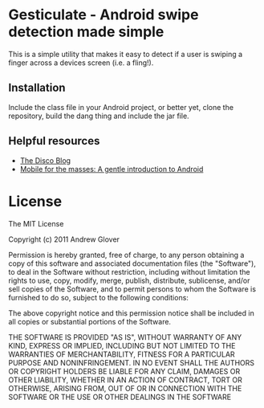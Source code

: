 # Gesticulate - Android swipe detection made simple

This is a simple utility that makes it easy to detect if a user is swiping a finger across a devices screen (i.e. a fling!). 

## Installation

Include the class file in your Android project, or better yet, clone the repository, build the dang thing and include the jar file. 


## Helpful resources

* [The Disco Blog](http://thediscoblog.com/)
* [Mobile for the masses: A gentle introduction to Android](http://www.ibm.com/developerworks/library/j-mobileforthemasses1/)

# License

The MIT License

Copyright (c) 2011 Andrew Glover

Permission is hereby granted, free of charge, to any person obtaining a copy of this software and associated documentation files (the "Software"), to deal in the Software without restriction, including without limitation the rights to use, copy, modify, merge, publish, distribute, sublicense, and/or sell copies of the Software, and to permit persons to whom the Software is furnished to do so, subject to the following conditions:

The above copyright notice and this permission notice shall be included in all copies or substantial portions of the Software.

THE SOFTWARE IS PROVIDED "AS IS", WITHOUT WARRANTY OF ANY KIND, EXPRESS OR IMPLIED, INCLUDING BUT NOT LIMITED TO THE WARRANTIES OF MERCHANTABILITY, FITNESS FOR A PARTICULAR PURPOSE AND NONINFRINGEMENT. IN NO EVENT SHALL THE AUTHORS OR COPYRIGHT HOLDERS BE LIABLE FOR ANY CLAIM, DAMAGES OR OTHER LIABILITY, WHETHER IN AN ACTION OF CONTRACT, TORT OR OTHERWISE, ARISING FROM, OUT OF OR IN CONNECTION WITH THE SOFTWARE OR THE USE OR OTHER DEALINGS IN THE SOFTWARE